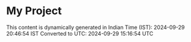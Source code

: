 # My Project

This content is dynamically generated in Indian Time (IST): 2024-09-29 20:46:54 IST
Converted to UTC: 2024-09-29 15:16:54 UTC
